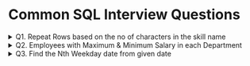 # Common SQL Interview Questions
<details>
  <summary>Q1. Repeat Rows based on the no of characters in the skill name</summary>

  #### Problem Statement:
  Write a SQL query to repeat skill_name based on the no of characters in the skill_name.<br />
  
  #### Table Schema, Sample Input, and output

  `Skills_data` **Table**
  
  | Column Name   | Type     |
  | :------------ |:---------|
  | skill_id      | VARCHAR  |
  | skill_name    | VARCHAR  |

  **Table Creation:**
  
  ```sql
  CREATE TABLE Skills_data (
	skill_id VARCHAR(3),
	skill_name VARCHAR(15)
  );
  
  INSERT INTO Skills_data VALUES
  ('S1', 'SQL'),
  ('S2', 'Python'),
  ('S3', 'Excel');
  ```

  `Skills_data` **Example Input:**
  
  | skill_id    | skill_name      |
  | :--- | :--- |
  | S1 | SQL |
  | S2 | Python |
  | S3 | Excel |

  `Example` **Output:**
  | skill_id | skill_name |
  | :--- | :--- |
  | S1 | SQL  |
  | S1 | SQL  |
  | S1 | SQL  |
  | S2 | Python |
  | S2 | Python |
  | S2 | Python |
  | S2 | Python |
  | S2 | Python |
  | S2 | Python |
  | S3 | Excel |
  | S3 | Excel |
  | S3 | Excel |
  | S3 | Excel |
  | S3 | Excel |

  ```sql
  WITH cte_repeat AS (
	SELECT skill_id, skill_name, LEN(skill_name) AS Num 
	FROM Skills_data
	UNION ALL
	SELECT skill_id, skill_name, Num - 1 
	FROM cte_repeat
	WHERE Num > 1
  )
  SELECT skill_id, skill_name
  FROM cte_repeat
  ORDER BY skill_id;
  ```
</details>
<details>
  <summary>Q2. Employees with Maximum & Minimum Salary in each Department</summary>

  #### Problem Statement:
  Write a SQL query to identify the *Highest & Lowest Salaried Employee in each Department*.<br />
  
  #### Table Schema, Sample Input, and output

  `Employee` **Table**
  
  | Column Name   | Type     |
  | :------------ |:---------|
  | emp_id        | INT      |
  | emp_name      | VARCHAR  |
  | salary        | INT      |
  | dep_id        | INT      |

  **Table Creation:**
  
  ```sql
  -- DDL Script for Table creation & loading the data
  CREATE TABLE Employee(
	emp_id INT,
	emp_name VARCHAR(25),
	salary INT,
	dep_id INT
  );

  INSERT INTO Employee(emp_id, emp_name, salary, dep_id) VALUES
  (1001, 'Marlania', 92643, 1),
  (1002, 'Briana', 87202, 1),
  (1003, 'Maysha', 70545, 1),
  (1004, 'Jamacia', 65285, 1),
  (1005, 'Kimberli', 51407, 2),
  (1006, 'Lakken', 88933, 2),
  (1007, 'Micaila', 82145, 2),
  (1008, 'Gion', 66187, 2),
  (1009, 'Latoynia', 55729, 3),
  (1010, 'Shaquria', 52111, 3),
  (1011, 'Tarvares', 82979, 3),
  (1012, 'Gabriella', 74132, 4),
  (1013, 'Medusa', 72551, 4),
  (1014, 'Kubra', 55170, 4);
  ```

  **Sample Input:**
  
  `Employee`
  
  | emp_id | emp_name | salary | dep_id |
  | :--- | :--- | :--- | :--- |
  | 1001 | Marlania | 92643 | 1 |
  | 1002 | Briana | 87202 | 1 |
  | 1003 | Maysha | 70545 | 1 |
  | 1004 | Jamacia | 65285 | 1 |
  | 1005 | Kimberli | 51407 | 2 |
  | 1006 | Lakken | 88933 | 2 |
  | 1007 | Micaila | 82145 | 2 |
  | 1008 | Gion | 66187 | 2 |
  | 1009 | Latoynia | 55729 | 3 |
  | 1010 | Shaquria | 52111 | 3 |
  | 1011 | Tarvares | 82979 | 3 |
  | 1012 | Gabriella | 74132 | 4 |
  | 1013 | Medusa | 72551 | 4 |
  | 1014 | Kubra | 55170 | 4 |

  **Sample Output:**
  
  | dep_id | max_salary_emp | min_salary_emp |
  | :--- | :--- | :--- |
  | 1 | Marlania | Jamacia |
  | 2 | Lakken | Kimberli |
  | 3 | Tarvares | Shaquria |
  | 4 | Gabriella | Kubra |

  **Solution:**
  
  `Method 1`
  ```sql
  -- CTE - Identified the Employees having maximum & minimum salary
  -- GROUP BY on dep_id and MAX of emp_name to identify the employee names
  WITH max_min_salary AS (
  SELECT
     dep_id
    ,CASE
	   WHEN salary=MAX(salary) OVER(PARTITION BY dep_id) THEN emp_name
     END AS max_salary_emp
    ,CASE
	   WHEN salary=MIN(salary) OVER(PARTITION BY dep_id) THEN emp_name
     END AS min_salary_emp
  FROM Employee)

  SELECT
     dep_id
    ,MAX(max_salary_emp) AS max_salary_emp
    ,MAX(min_salary_emp) AS min_salary_emp
  FROM max_min_salary
  GROUP BY dep_id;
  ```
  
  `Method 2`
  ```sql
  -- Using FIRST_VALUE
  SELECT DISTINCT 
     dep_id
    ,FIRST_VALUE(emp_name) OVER(PARTITION BY dep_id ORDER BY salary DESC) AS max_salary_emp
    ,FIRST_VALUE(emp_name) OVER(PARTITION BY dep_id ORDER BY salary) AS min_salary_emp
  FROM Employee;
  ```
  
  `Method 3`
  ```sql
  -- Using LAST_VALUE - We need to change the default window frame (UNBOUNDED PRECEDING AND CURRENT ROW) to consider all
  SELECT DISTINCT 
     dep_id
    ,LAST_VALUE(emp_name) OVER(PARTITION BY dep_id ORDER BY salary ROWS BETWEEN CURRENT ROW AND UNBOUNDED FOLLOWING) AS max_salary_emp
    ,LAST_VALUE(emp_name) OVER(PARTITION BY dep_id ORDER BY salary DESC ROWS BETWEEN CURRENT ROW AND UNBOUNDED FOLLOWING) AS min_salary_emp
  FROM Employee;

  SELECT DISTINCT
     dep_id
    ,LAST_VALUE(emp_name) OVER(PARTITION BY dep_id ORDER BY salary ROWS BETWEEN UNBOUNDED PRECEDING AND UNBOUNDED FOLLOWING) AS max_salary_emp
    ,LAST_VALUE(emp_name) OVER(PARTITION BY dep_id ORDER BY salary DESC ROWS BETWEEN UNBOUNDED PRECEDING AND UNBOUNDED FOLLOWING) AS min_salary_emp
  FROM Employee;
  ```
</details>
<details>
  <summary>Q3. Find the Nth Weekday date from given date</summary>

  #### Problem Statement:
  Write a SQL query to find the Nth Weekday date from current date / any given date.<br />
  
  `Solution`
  ```sql
  DECLARE @Today DATE = GETDATE(), @Nth TINYINT = 3, @Day TINYINT = 6;
  SELECT
    @Today AS Today,
    DATEPART(dw, @Today) AS Today_DoW_num,
    DATENAME(dw, @Today) AS Today_DoW,
    DATEADD(dd, @Nth*7 - (7 + DATEPART(dw, @Today) - @Day) % 7, @Today) AS Nth_DoW_Date,
    DATENAME( dw, DATEADD(dd, @Nth*7 - (7 + DATEPART(dw, @Today) - @Day) % 7, @Today) ) AS Nth_DoW;
  ```
  
  Where<br />
  * @Today - Date from which we need to calculate the day
  * @Nth - Which occurence need to be determined
  * @Day - Weekday ( 1(Sunday) - 7(Saturday) because it's @@DATEFIRST is 7)
	
  ```sql
  -- Below query can give you the first weekday configured in the system
  SELECT @@DATEFIRST;
  
  -- It sets the first day of the week ( Default, us_english is 7)
  -- Where DATEFIRST 7 is Sunday [ 1 (Mon) - 7 (Sun) ]
  SET DATEFIRST 7;
  
  -- If the DATEFIRST is set to 7, then below query returns 1
  SELECT DATEPART(dw, any_sunday_date)
  ```
  
  **Sample Output** <br />
  * The SQL query was executed on 08-Oct-2023 and below is the output generated
	
  | Today | Today_DoW_num | Today_DoW | Nth_DoW_Date | Nth_DoW |
  | :---  | :---          | :---      | :---         | :---    |
  | 2023-10-08 | 1 | Sunday | 2023-10-27 | Friday |
  
</details>